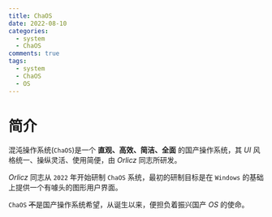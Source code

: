 ```yaml
---
title: ChaOS
date: 2022-08-10
categories:
  - system
  - ChaOS
comments: true
tags: 
  - system
  - ChaOS
  - OS
---
```


# 简介

混沌操作系统(`ChaOS`)是一个 **直观、高效、简洁、全面** 的国产操作系统，其 $UI$ 风格统一、操纵灵活、使用简便，由 $Orlicz$ 同志所研发。

$Orlicz$ 同志从 `2022` 年开始研制 `ChaOS` 系统，最初的研制目标是在 `Windows` 的基础上提供一个有噱头的图形用户界面。

`ChaOS` ~~不~~是国产操作系统希望，从诞生以来，便担负着振兴国产 $OS$ 的使命。